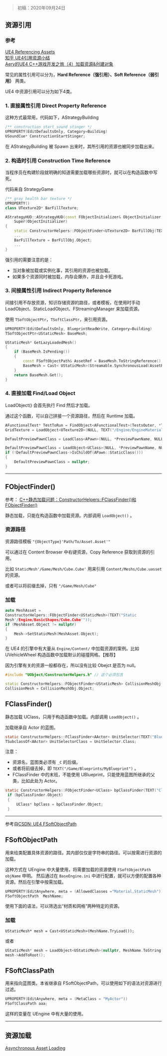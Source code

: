 > 初稿：2020年09月24日

## 资源引用
### 参考
[UE4 Referencing Assets](https://docs.unrealengine.com/en-US/Programming/Assets/ReferencingAssets/index.html)  
[知乎 UE4引用资源小结](https://zhuanlan.zhihu.com/p/64485997)  
[Aery的UE4 C++游戏开发之旅（4）加载资源&创建对象](https://www.cnblogs.com/KillerAery/p/12031057.html)

常见的属性引用可以分为，**Hard Reference（强引用）、Soft Reference（弱引用）** 两类。

UE4 中资源引用可以分为如下4类。

### 1. 直接属性引用 Direct Property Reference
这种方式最常用，代码如下，AStrategyBuilding
```c++
/** construction start sound stinger */
UPROPERTY(EditDefaultsOnly, Category=Building)
USoundCue* ConstructionStartStinger;
```
在 AStrategyBuilding 被 Spawn 出来时，其所引用的资源也被同步加载出来。

### 2. 构造时引用 Construction Time Reference
当程序员在构建阶段就明确的知道需要加载哪些资源时，就可以在构造函数中写死。

代码来自 StrategyGame
```c++
/** gray health bar texture */
UPROPERTY()
class UTexture2D* BarFillTexture;

AStrategyHUD::AStrategyHUD(const FObjectInitializer& ObjectInitializer) :
    Super(ObjectInitializer)
{
    static ConstructorHelpers::FObjectFinder<UTexture2D> BarFillObj(TEXT("/Game/UI/HUD/BarFill"));
    ...
    BarFillTexture = BarFillObj.Object;
    ...
}
```
强引用的需要注意的是：
- 当对象被加载或实例化事，其引用的资源也被加载。
- 如果多个资源同时被加载，内存会爆炸，并且会卡死游戏。

### 3. 间接属性引用 Indirect Property Reference
间接引用不存放资源，知识存储资源的路径，或者模板，在使用时手动 LoadObject、StaticLoadObject、FStreamingManager 来加载资源。

使用 `TSoftObjectPtr`，`TSoftClassPtr`，来引用资源。

```c++
UPROPERTY(EditDefaultsOnly, BlueprintReadWrite, Category=Building)
TSoftObjectPtr<UStaticMesh> BaseMesh;

UStaticMesh* GetLazyLoadedMesh()
{
    if (BaseMesh.IsPending())
    {
        const FSoftObjectPath& AssetRef = BaseMesh.ToStringReference();
        BaseMesh = Cast< UStaticMesh>(Streamable.SynchronousLoad(AssetRef));
    }
    return BaseMesh.Get();
}
```

### 4. 直接加载 Find/Load Object
LoadObject() 会首先执行 Find 然后才加载。

通过这个函数，可以自己拼接一个资源路径，然后在 Runtime 加载。

```c++
AFunctionalTest* TestToRun = FindObject<AFunctionalTest>(TestsOuter, *TestName);
GridTexture = LoadObject<UTexture2D>(NULL, TEXT("/Engine/EngineMaterials/DefaultWhiteGrid.DefaultWhiteGrid"), NULL, LOAD_None, NULL);

DefaultPreviewPawnClass = LoadClass<APawn>(NULL, *PreviewPawnName, NULL, LOAD_None, NULL);

DefaultPreviewPawnClass = LoadObject<UClass>(NULL, *PreviewPawnName, NULL, LOAD_None, NULL);
if (!DefaultPreviewPawnClass->IsChildOf(APawn::StaticClass()))
{
    DefaultPreviewPawnClass = nullptr;
}
```

---

## FObjectFinder()
参考：
[C++静态加载问题：ConstructorHelpers::FClassFinder()和FObjectFinder()](https://blog.csdn.net/wag2765/article/details/84769159)

静态加载，只能在构造函数中加载资源。内部调用 `LoadObject()` 。

### 资源路径
资源路径模板
`"{ObjectType}'Path/To/Asset.Asset'"`

可以通过在 Content Browser 中右键资源，Copy Reference 获取到资源的引用。

比如
`StaticMesh'/Game/Mesh/Cube.Cube'`
用来引用
`Content/Meshs/Cube.uasset`
的资源。

或者可以将前缀去掉，只有 `"/Game/Mesh/Cube"`

### 加载

```c++
auto MeshAsset =
ConstructorHelpers::FObjectFinder<UStaticMesh>(TEXT("Static
Mesh'/Engine/BasicShapes/Cube.Cube'"));
if (MeshAsset.Object != nullptr)
{
    Mesh->SetStaticMesh(MeshAsset.Object);
}
```

在 UE4 的引擎中有大量从 `Engine/Content/` 中加载资源的案例。比如 UVehicleWheel 构造函数中加载默认的碰撞网格。【推荐】

因为引擎有关的资源一般都存在，所以没有比较 Obejct 是否为 null。
```c++
#include "UObject/ConstructorHelpers.h" // 这个必须包含

static ConstructorHelpers::FObjectFinder<UStaticMesh> CollisionMeshObj(TEXT("/Engine/EngineMeshes/Cylinder"));
CollisionMesh = CollisionMeshObj.Object;
```

## FClassFinder()
静态加载 UClass，只用于构造函数中加载。内部调用 `LoadObject()` 。

加载继承自 Actor 的蓝图。
```c
static ConstructorHelpers::FClassFinder<AActor> UnitSelector(TEXT("Blueprint'/Game/Blueprints/MyBlueprint.MyBlueprint_C'"));
TSubclassOf<AActor> UnitSelectorClass = UnitSelector.Class;
```
注意：
- 资源名，蓝图类必须有 `_C` 的后缀。
- 或者将前缀去掉，即 `TEXT("/Game/Blueprints/MyBlueprint")` 。
- FClassFinder<T> 中的末班，不能使用 UBlueprint，只能使用蓝图所继承的父类，比如此处为 Actor。

```c
static ConstructorHelpers::FObjectFinder<UClass> bpClassFinder(TEXT("Class'/Game/dice/D4_Dice_BP.D4_Dice_BP_C'"));
 if (bpClassFinder.Object)
 {
     UClass* bpClass = bpClassFinder.Object;
 }
```
---

参考自[CSDN: UE4 FSoftObjectPath](https://blog.csdn.net/qq_29523119/article/details/84929384)

## FSoftObjectPath
用来给类配置具体资源的路径。其内部仅仅是字符串的路径。可以按需进行资源的加载。

这种方式在 UEngine 中大量使用，将需要加载的资源使用 
`FSoftObjectPath objName` 
申明。
然后通过在 
`BaseEngine.ini` 中进行配置，就可以方便的配置各种资源。然后在引擎中按需加载。

```c++
UPROPERTY(EditAnywhere, meta = (AllowedClasses ="Material,StaticMesh"))
FSoftObjectPath  MeshName;
```
使用下面的语法，可以筛选出“材质和网格”两种特定的资源。

### 加载
`UStaticMesh* mesh = Cast<UStaticMesh>(MeshName.TryLoad());` 

或者
```c++
UStaticMesh* mesh = LoadObject<UStaticMesh>(nullptr, MeshName.ToString()); 
mesh->AddToRoot();
```

## FSoftClassPath
用来指向蓝图类。本省继承自 FSoftObjectPath，可以使用如下的语法对资源进行过滤。
```c++
UPROPERTY(EditAnywhere, meta = (MetaClass = "MyActor"))
FSoftClassPath aaa;
```
这样的变量在 UEngine 中有大量的使用。

---


## 资源加载
[Asynchronous Asset Loading](https://docs.unrealengine.com/en-US/ProgrammingAndScripting/ProgrammingWithCPP/Assets/AsyncLoading/index.html)

